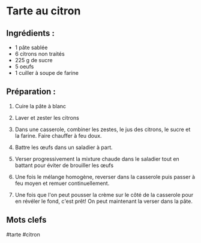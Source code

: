 Tarte au citron
=================

Ingrédients :
------

- 1 pâte sablée
- 6 citrons non traités
- 225 g de sucre
- 5 oeufs
- 1 cuiller à soupe de farine

Préparation :
------

1. Cuire la pâte à blanc

2. Laver et zester les citrons

3. Dans une casserole, combiner les zestes, le jus des citrons, le sucre et la farine. Faire chauffer à feu doux.

4. Battre les œufs dans un saladier à part.

5. Verser progressivement la mixture chaude dans le saladier tout en battant pour éviter de brouiller les œufs

6. Une fois le mélange homogène, reverser dans la casserole puis passer à feu moyen et remuer continuellement.

7. Une fois que l'on peut pousser la crème sur le côté de la casserole pour en révéler le fond, c'est prêt! On peut maintenant la verser dans la pâte.


Mots clefs
----------

#tarte
#citron
